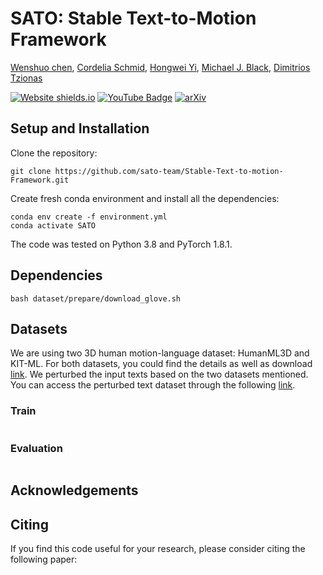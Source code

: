 # SATO: Stable Text-to-Motion Framework

[Wenshuo chen](https://ps.is.mpg.de/person/sdwivedi), [Cordelia Schmid](https://thoth.inrialpes.fr/~schmid/), [Hongwei Yi](https://ps.is.mpg.de/person/hyi), [Michael J. Black](https://ps.is.mpg.de/person/black), [Dimitrios Tzionas](https://dtzionas.com)

<!-- **International Conference on 3D Vision (3DV 2024)** -->

[![Website shields.io](https://img.shields.io/website?url=http%3A//poco.is.tue.mpg.de)]() [![YouTube Badge](https://img.shields.io/badge/YouTube-Watch-red?style=flat-square&logo=youtube)]()  [![arXiv](https://img.shields.io/badge/arXiv-2308.12965-00ff00.svg)]()  


<!-- <div style="display:flex;">
    <img src="assets/run_lola.gif" width="45%" style="margin-right: 1%;">
    <img src="assets/yt_solo.gif" width="45%">
</div> -->


## Setup and Installation

Clone the repository: 
```shell
git clone https://github.com/sato-team/Stable-Text-to-motion-Framework.git
```

Create fresh conda environment and install all the dependencies:
```
conda env create -f environment.yml
conda activate SATO
```
The code was tested on Python 3.8 and PyTorch 1.8.1.
## Dependencies
```shell
bash dataset/prepare/download_glove.sh
```

## Datasets
We are using two 3D human motion-language dataset: HumanML3D and KIT-ML. For both datasets, you could find the details as well as download [link](https://github.com/EricGuo5513/HumanML3D).
We perturbed the input texts based on the two datasets mentioned. You can access the perturbed text dataset through the following [link]().

### Train

```

```

### Evaluation

```

```

## Acknowledgements



## Citing
If you find this code useful for your research, please consider citing the following paper:

```bibtex

```


